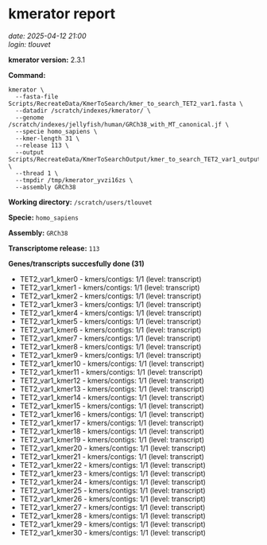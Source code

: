 # kmerator report
*date: 2025-04-12 21:00*  
*login: tlouvet*

**kmerator version:** 2.3.1

**Command:**

```
kmerator \
  --fasta-file Scripts/RecreateData/KmerToSearch/kmer_to_search_TET2_var1.fasta \
  --datadir /scratch/indexes/kmerator/ \
  --genome /scratch/indexes/jellyfish/human/GRCh38_with_MT_canonical.jf \
  --specie homo_sapiens \
  --kmer-length 31 \
  --release 113 \
  --output Scripts/RecreateData/KmerToSearchOutput/kmer_to_search_TET2_var1_output \
  --thread 1 \
  --tmpdir /tmp/kmerator_yvzi16zs \
  --assembly GRCh38
```

**Working directory:** `/scratch/users/tlouvet`

**Specie:** `homo_sapiens`

**Assembly:** `GRCh38`

**Transcriptome release:** `113`

**Genes/transcripts succesfully done (31)**

- TET2_var1_kmer0 - kmers/contigs: 1/1 (level: transcript)
- TET2_var1_kmer1 - kmers/contigs: 1/1 (level: transcript)
- TET2_var1_kmer2 - kmers/contigs: 1/1 (level: transcript)
- TET2_var1_kmer3 - kmers/contigs: 1/1 (level: transcript)
- TET2_var1_kmer4 - kmers/contigs: 1/1 (level: transcript)
- TET2_var1_kmer5 - kmers/contigs: 1/1 (level: transcript)
- TET2_var1_kmer6 - kmers/contigs: 1/1 (level: transcript)
- TET2_var1_kmer7 - kmers/contigs: 1/1 (level: transcript)
- TET2_var1_kmer8 - kmers/contigs: 1/1 (level: transcript)
- TET2_var1_kmer9 - kmers/contigs: 1/1 (level: transcript)
- TET2_var1_kmer10 - kmers/contigs: 1/1 (level: transcript)
- TET2_var1_kmer11 - kmers/contigs: 1/1 (level: transcript)
- TET2_var1_kmer12 - kmers/contigs: 1/1 (level: transcript)
- TET2_var1_kmer13 - kmers/contigs: 1/1 (level: transcript)
- TET2_var1_kmer14 - kmers/contigs: 1/1 (level: transcript)
- TET2_var1_kmer15 - kmers/contigs: 1/1 (level: transcript)
- TET2_var1_kmer16 - kmers/contigs: 1/1 (level: transcript)
- TET2_var1_kmer17 - kmers/contigs: 1/1 (level: transcript)
- TET2_var1_kmer18 - kmers/contigs: 1/1 (level: transcript)
- TET2_var1_kmer19 - kmers/contigs: 1/1 (level: transcript)
- TET2_var1_kmer20 - kmers/contigs: 1/1 (level: transcript)
- TET2_var1_kmer21 - kmers/contigs: 1/1 (level: transcript)
- TET2_var1_kmer22 - kmers/contigs: 1/1 (level: transcript)
- TET2_var1_kmer23 - kmers/contigs: 1/1 (level: transcript)
- TET2_var1_kmer24 - kmers/contigs: 1/1 (level: transcript)
- TET2_var1_kmer25 - kmers/contigs: 1/1 (level: transcript)
- TET2_var1_kmer26 - kmers/contigs: 1/1 (level: transcript)
- TET2_var1_kmer27 - kmers/contigs: 1/1 (level: transcript)
- TET2_var1_kmer28 - kmers/contigs: 1/1 (level: transcript)
- TET2_var1_kmer29 - kmers/contigs: 1/1 (level: transcript)
- TET2_var1_kmer30 - kmers/contigs: 1/1 (level: transcript)
